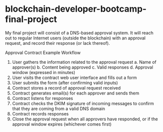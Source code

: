 # blockchain-developer-bootcamp-final-project

My final project will consist of a DNS-based approval system. It will reach out to regular Internet users (outside the blockchain) with an approval request, and record their response (or lack thereof).

Approval Contract Example Workflow
1. User gathers the information related to the approval request
  a. Name of approver(s)
  b. Content being approved
  c. Valid responses
  d. Approval window (expressed in minutes)
2. User visits the contract web user interface and fills out a form
3. User submits the form (after confirming valid inputs)
4. Contract stores a record of approval request received
5. Contract generates email(s) for each approver and sends them
6. Contract listens for responses
7. Contract checks the DKIM signature of incoming messages to confirm that they are coming from a valid DNS domain
8. Contract records responses
9. Close the approval request when all approvers have responded, or if the approval window expires (whichever comes first)